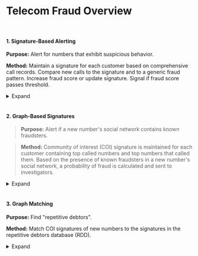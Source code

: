# Telecom Fraud Overview

<br>

#### 1. Signature-Based Alerting

**Purpose:** Alert for numbers that exhibit suspicious behavior.

**Method:** Maintain a signature for each customer based on comprehensive
call records. Compare new calls to the signature and to a generic fraud
pattern. Increase fraud score or update signature. Signal if fraud score
passes threshold.

<details>
  <summary>Expand</summary>
  <br>
A signature vector can be kept on record for each customer. The signature
is a statistical summary of the customer's previous behavior containing data
such as calling rate, distribution of calls by day of week, hour of day,
distribution of call duration, regions of the world called, most frequent
countries and phone numbers called, etc. Such information can be stored in
about 500 bytes per customer.

A generic fraud signature is defined. An incoming call is compared both to 
the current signature of the customer
and the generic fraud signature. If it resembles normal usage pattern more,
then its characteristics are used to update the signature. If it
resembles fraudulent usage pattern more, the customer's fraud score is
increased.

Signature-based alerting tends to produce good results at finding changes in
calling patterns that indicate fraud. AT&T uses many simple detection
algorithms rather than one single complex model. Various algorithms may
generate an alert on the same number, and these alerts are combined into a
single case to be investigated.
</details>

<br>

#### 2. Graph-Based Signatures 

> **Purpose:** Alert if a new number's social network contains known fraudsters.

> **Method:** Community of interest (COI) signature is maintained for each customer
> containing top called numbers and top numbers that called them. Based on the
> presence of known fraudsters in a new number's social network, a probability
> of fraud is calculated and sent to investigators.

<details>
  <summary>Expand</summary>
  <br>
Social networks of fraudsters are another source of information that can help
identify fraud cases. The callgraph network is a conceptualization of the 
call detail data as a graph, where nodes are phone numbers and directed edges 
represent communication between them. To extract the social network of each 
customer easily, a community of interest (COI) signature is used.
This includes the top numbers called by the target number and the top numbers 
that call that number. Thus each phone number has its small graph and the
union of these makes up the callgraph network.

COI signatures are updated by a variant of exponential smoothing combining
old top-k edges with the current day's edges. Based on COI signatures a "guilt
by association" application can be developed. For new numbers with suspicious
calling behavior, an extended social network can be built and visualized as a
graph. By coloring the nodes of known fraudulent numbers, probability of fraud
can be calculated for all new numbers and a ranked list can be sent to the 
fraud investigators.
</details>

<br>

#### 3. Graph Matching

**Purpose:** Find "repetitive debtors".

**Method:** Match COI signatures of new numbers to the signatures in the
repetitive debtors database (RDD).

<details>
  <summary>Expand</summary>
  <br>
COI signatures has also been useful in tracking down fraudsters who try to 
cover their tracks by changing their phone number, name or address. The 
RDD is designed to keep a running database of COI signatures of delinquent 
customers for this purpose. To find them, COI signatures on all new accounts 
are built and matched to the signatures in the RDD.

The distance function is based on the overlap between the two graphs and the 
proportion of the overall communication accounted for by those overlapping 
nodes. Two variants are used, both can be efficiently calculated for large
numbers of candidate pairs, thus tens of thousands of new accounts can be tested
daily. The generated case list of suspected "repetitive debtors" can be handed
off for further investigation.
</details>
